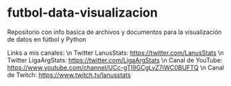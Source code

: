 # futbol-data-visualizacion
Repositorio con info basica de archivos y documentos para la visualización de datos en fútbol y Python

Links a mis canales: \n
Twitter LanusStats: https://twitter.com/LanusStats \n
Twitter LigaArgStats: https://twitter.com/LigaArgStats \n
Canal de YouTube: https://www.youtube.com/channel/UCc-gTI9GCgLvZ7iWC0BUFTQ \n
Canal de Twitch: https://www.twitch.tv/lanusstats
